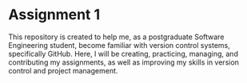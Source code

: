 # Assignment 1 

This repository is created to help me, as a postgraduate Software Engineering student, become familiar with version control systems, specifically GitHub. Here, I will be creating, practicing, managing, and contributing my assignments, as well as improving my skills in version control and project management.
